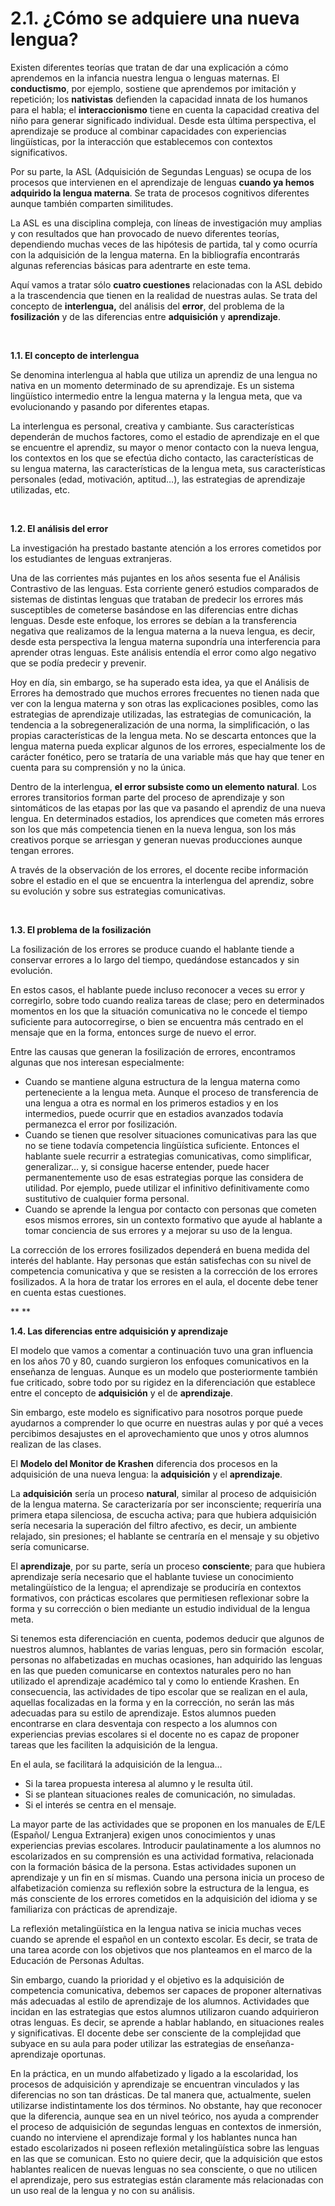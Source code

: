 
# 2.1. ¿Cómo se adquiere una nueva lengua?

Existen diferentes teorías que tratan de dar una explicación a cómo aprendemos en la infancia nuestra lengua o lenguas maternas. El **conductismo**, por ejemplo, sostiene que aprendemos por imitación y repetición; los **nativistas** defienden la capacidad innata de los humanos para el habla; el **interaccionismo** tiene en cuenta la capacidad creativa del niño para generar significado individual. Desde esta última perspectiva, el aprendizaje se produce al combinar capacidades con experiencias lingüísticas, por la interacción que establecemos con contextos significativos.

Por su parte, la ASL (Adquisición de Segundas Lenguas) se ocupa de los procesos que intervienen en el aprendizaje de lenguas **cuando ya hemos adquirido la lengua materna**. Se trata de procesos cognitivos diferentes aunque también comparten similitudes.

La ASL es una disciplina compleja, con líneas de investigación muy amplias y con resultados que han provocado de nuevo diferentes teorías, dependiendo muchas veces de las hipótesis de partida, tal y como ocurría con la adquisición de la lengua materna. En la bibliografía encontrarás algunas referencias básicas para adentrarte en este tema.

Aquí vamos a tratar sólo **cuatro cuestiones** relacionadas con la ASL debido a la trascendencia que tienen en la realidad de nuestras aulas. Se trata del concepto de **interlengua,** del análisis del **error**, del problema de la **fosilización** y de las diferencias entre **adquisición** y **aprendizaje**.

 

**1.1. El concepto de interlengua**

Se denomina interlengua al habla que utiliza un aprendiz de una lengua no nativa en un momento determinado de su aprendizaje. Es un sistema lingüístico intermedio entre la lengua materna y la lengua meta, que va evolucionando y pasando por diferentes etapas.

La interlengua es personal, creativa y cambiante. Sus características dependerán de muchos factores, como el estadio de aprendizaje en el que se encuentre el aprendiz, su mayor o menor contacto con la nueva lengua, los contextos en los que se efectúa dicho contacto, las características de su lengua materna, las características de la lengua meta, sus características personales (edad, motivación, aptitud…), las estrategias de aprendizaje utilizadas, etc.

 

**1.2. El análisis del error**

La investigación ha prestado bastante atención a los errores cometidos por los estudiantes de lenguas extranjeras.

Una de las corrientes más pujantes en los años sesenta fue el Análisis Contrastivo de las lenguas. Esta corriente generó estudios comparados de sistemas de distintas lenguas que trataban de predecir los errores más susceptibles de cometerse basándose en las diferencias entre dichas lenguas. Desde este enfoque, los errores se debían a la transferencia negativa que realizamos de la lengua materna a la nueva lengua, es decir, desde esta perspectiva la lengua materna supondría una interferencia para aprender otras lenguas. Este análisis entendía el error como algo negativo que se podía predecir y prevenir.

Hoy en día, sin embargo, se ha superado esta idea, ya que el Análisis de Errores ha demostrado que muchos errores frecuentes no tienen nada que ver con la lengua materna y son otras las explicaciones posibles, como las estrategias de aprendizaje utilizadas, las estrategias de comunicación, la tendencia a la sobregeneralización de una norma, la simplificación, o las propias características de la lengua meta. No se descarta entonces que la lengua materna pueda explicar algunos de los errores, especialmente los de carácter fonético, pero se trataría de una variable más que hay que tener en cuenta para su comprensión y no la única.

Dentro de la interlengua, **el error subsiste como un elemento natural**. Los errores transitorios forman parte del proceso de aprendizaje y son sintomáticos de las etapas por las que va pasando el aprendiz de una nueva lengua. En determinados estadios, los aprendices que cometen más errores son los que más competencia tienen en la nueva lengua, son los más creativos porque se arriesgan y generan nuevas producciones aunque tengan errores.

A través de la observación de los errores, el docente recibe información sobre el estadio en el que se encuentra la interlengua del aprendiz, sobre su evolución y sobre sus estrategias comunicativas.

 

**1.3. El problema de la fosilización**

La fosilización de los errores se produce cuando el hablante tiende a conservar errores a lo largo del tiempo, quedándose estancados y sin evolución.

En estos casos, el hablante puede incluso reconocer a veces su error y corregirlo, sobre todo cuando realiza tareas de clase; pero en determinados momentos en los que la situación comunicativa no le concede el tiempo suficiente para autocorregirse, o bien se encuentra más centrado en el mensaje que en la forma, entonces surge de nuevo el error.

Entre las causas que generan la fosilización de errores, encontramos algunas que nos interesan especialmente:

- Cuando se mantiene alguna estructura de la lengua materna como perteneciente a la lengua meta. Aunque el proceso de transferencia de una lengua a otra es normal en los primeros estadios y en los intermedios, puede ocurrir que en estadios avanzados todavía permanezca el error por fosilización.
- Cuando se tienen que resolver situaciones comunicativas para las que no se tiene todavía competencia lingüística suficiente. Entonces el hablante suele recurrir a estrategias comunicativas, como simplificar, generalizar… y, si consigue hacerse entender, puede hacer permanentemente uso de esas estrategias porque las considera de utilidad. Por ejemplo, puede utilizar el infinitivo definitivamente como sustitutivo de cualquier forma personal.
- Cuando se aprende la lengua por contacto con personas que cometen esos mismos errores, sin un contexto formativo que ayude al hablante a tomar conciencia de sus errores y a mejorar su uso de la lengua.

La corrección de los errores fosilizados dependerá en buena medida del interés del hablante. Hay personas que están satisfechas con su nivel de competencia comunicativa y que se resisten a la corrección de los errores fosilizados. A la hora de tratar los errores en el aula, el docente debe tener en cuenta estas cuestiones.

** **

**1.4. Las diferencias entre adquisición y aprendizaje**

El modelo que vamos a comentar a continuación tuvo una gran influencia en los años 70 y 80, cuando surgieron los enfoques comunicativos en la enseñanza de lenguas. Aunque es un modelo que posteriormente también fue criticado, sobre todo por su rigidez en la diferenciación que establece entre el concepto de **adquisición** y el de **aprendizaje**.

Sin embargo, este modelo es significativo para nosotros porque puede ayudarnos a comprender lo que ocurre en nuestras aulas y por qué a veces percibimos desajustes en el aprovechamiento que unos y otros alumnos realizan de las clases.

El ****Modelo del Monitor de Krashen**** diferencia dos procesos en la adquisición de una nueva lengua: la **adquisición** y el **aprendizaje**.

La ****adquisición**** sería un proceso **natural**, similar al proceso de adquisición de la lengua materna. Se caracterizaría por ser inconsciente; requeriría una primera etapa silenciosa, de escucha activa; para que hubiera adquisición sería necesaria la superación del filtro afectivo, es decir, un ambiente relajado, sin presiones; el hablante se centraría en el mensaje y su objetivo sería comunicarse.

El ****aprendizaje****, por su parte, sería un proceso **consciente**; para que hubiera aprendizaje sería necesario que el hablante tuviese un conocimiento metalingüístico de la lengua; el aprendizaje se produciría en contextos formativos, con prácticas escolares que permitiesen reflexionar sobre la forma y su corrección o bien mediante un estudio individual de la lengua meta.

Si tenemos esta diferenciación en cuenta, podemos deducir que algunos de nuestros alumnos, hablantes de varias lenguas, pero sin formación  escolar, personas no alfabetizadas en muchas ocasiones, han adquirido las lenguas en las que pueden comunicarse en contextos naturales pero no han utilizado el aprendizaje académico tal y como lo entiende Krashen. En consecuencia, las actividades de tipo escolar que se realizan en el aula, aquellas focalizadas en la forma y en la corrección, no serán las más adecuadas para su estilo de aprendizaje. Estos alumnos pueden encontrarse en clara desventaja con respecto a los alumnos con experiencias previas escolares si el docente no es capaz de proponer tareas que les faciliten la adquisición de la lengua.

En el aula, se facilitará la adquisición de la lengua…

- Si la tarea propuesta interesa al alumno y le resulta útil.
- Si se plantean situaciones reales de comunicación, no simuladas.
- Si el interés se centra en el mensaje.

La mayor parte de las actividades que se proponen en los manuales de E/LE (Español/ Lengua Extranjera) exigen unos conocimientos y unas experiencias previas escolares. Introducir paulatinamente a los alumnos no escolarizados en su comprensión es una actividad formativa, relacionada con la formación básica de la persona. Estas actividades suponen un aprendizaje y un fin en sí mismas. Cuando una persona inicia un proceso de alfabetización comienza su reflexión sobre la estructura de la lengua, es más consciente de los errores cometidos en la adquisición del idioma y se familiariza con prácticas de aprendizaje.

La reflexión metalingüística en la lengua nativa se inicia muchas veces cuando se aprende el español en un contexto escolar. Es decir, se trata de una tarea acorde con los objetivos que nos planteamos en el marco de la Educación de Personas Adultas.

Sin embargo, cuando la prioridad y el objetivo es la adquisición de competencia comunicativa, debemos ser capaces de proponer alternativas más adecuadas al estilo de aprendizaje de los alumnos. Actividades que incidan en las estrategias que estos alumnos utilizaron cuando adquirieron otras lenguas. Es decir, se aprende a hablar hablando, en situaciones reales y significativas. El docente debe ser consciente de la complejidad que subyace en su aula para poder utilizar las estrategias de enseñanza-aprendizaje oportunas.

En la práctica, en un mundo alfabetizado y ligado a la escolaridad, los procesos de adquisición y aprendizaje se encuentran vinculados y las diferencias no son tan drásticas. De tal manera que, actualmente, suelen utilizarse indistintamente los dos términos. No obstante, hay que reconocer que la diferencia, aunque sea en un nivel teórico, nos ayuda a comprender el proceso de adquisición de segundas lenguas en contextos de inmersión, cuando no interviene el aprendizaje formal y los hablantes nunca han estado escolarizados ni poseen reflexión metalingüística sobre las lenguas en las que se comunican. Esto no quiere decir, que la adquisición que estos hablantes realicen de nuevas lenguas no sea consciente, o que no utilicen el aprendizaje, pero sus estrategias están claramente más relacionadas con un uso real de la lengua y no con su análisis.
